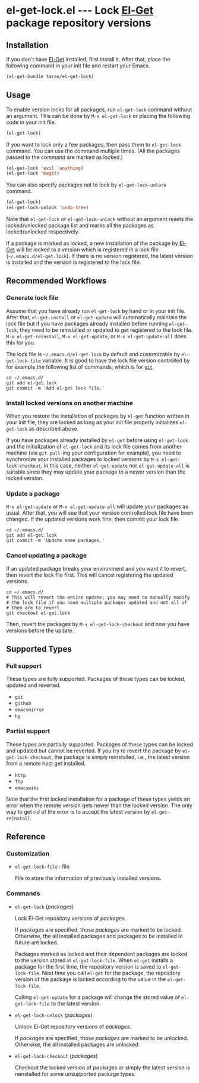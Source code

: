 el-get-lock.el --- Lock [El-Get][] package repository versions
==============================================================

## Installation

If you don't have [El-Get][] installed, first install it.  After that,
place the following command in your init file and restart your Emacs.

```lisp
(el-get-bundle tarao/el-get-lock)
```

## Usage

To enable version locks for all packages, run `el-get-lock` command
without an argument.  This can be done by `M-x el-get-lock` or placing
the following code in your init file.

```lisp
(el-get-lock)
```

If you want to lock only a few packages, then pass them to
`el-get-lock` command.  You can use the command multiple times. (All
the packages passed to the command are marked as locked.)

```lisp
(el-get-lock 'evil 'anything)
(el-get-lock 'magit)
```

You can also specify packages not to lock by `el-get-lock-unlock` command.

```lisp
(el-get-lock)
(el-get-lock-unlock 'undo-tree)
```

Note that `el-get-lock` or `el-get-lock-unlock` without an argument
resets the locked/unlocked package list and marks all the packages as
locked/unlocked respectively.

If a package is marked as locked, a new installation of the package by
[El-Get][] will be locked to a version which is registered in a lock
file (`~/.emacs.d/el-get.lock`).  If there is no version registered,
the latest version is installed and the version is registered to the
lock file.

## Recommended Workflows

### Generate lock file

Assume that you have already run `el-get-lock` by hand or in your init
file.  After that, `el-get-install` or `el-get-update` will
automatically maintain the lock file but if you have packages already
installed before running `el-get-lock`, they need to be reinstalled or
updated to get registered to the lock file.  `M-x el-get-reinstall`,
`M-x el-get-update`, or `M-x el-get-update-all` does this for you.

The lock file is `~/.emacs.d/el-get.lock` by default and customizable
by `el-get-lock-file` variable.  It is good to have the lock file
version controlled by for example the following list of commands,
which is for [`git`][git].

```
cd ~/.emacs.d/
git add el-get.lock
git commit -m 'Add el-get lock file.'
```

### Install locked versions on another machine

When you restore the installation of packages by `el-get` function
written in your init file, they are locked as long as your init file
properly initializes `el-get-lock` as described above.

If you have packages already installed by `el-get` before using
`el-get-lock` and the initialization of `el-get-lock` and its lock
file comes from another machine (via `git pull`-ing your configuration
for example), you need to synchronize your installed packages to
locked versions by `M-x el-get-lock-checkout`.  In this case, neither
`el-get-update` nor `el-get-update-all` is suitable since they may
update your package to a newer version than the locked version.

### Update a package

`M-x el-get-update` or `M-x el-get-update-all` will update your
packages as usual.  After that, you will see that your version
controlled lock file have been changed.  If the updated versions work
fine, then commit your lock file.

```
cd ~/.emacs.d/
git add el-get.lcok
git commit -m 'Update some packages.'
```

### Cancel updating a package

If an updated package breaks your environment and you want it to
revert, then revert the lock file first. This will cancel registering
the updated versions.

```
cd ~/.emacs.d/
# This will revert the entire update; you may need to manually modify
# the lock file if you have multiple packages updated and not all of
# them are to revert
git checkout el-get.lock
```

Then, revert the packages by `M-x el-get-lock-checkout` and now you
have versions before the update.

## Supported Types

### Full support

These types are fully supported.  Packages of these types can be
locked, updated and reverted.

- `git`
- `github`
- `emacsmirror`
- `hg`

### Partial support

These types are partially supported.  Packages of these types can be
locked and updated but cannot be reverted.  If you try to revert the
package by `el-get-lock-checkout`, the package is simply reinstalled,
i.e., the latest version from a remote host get installed.

- `http`
- `ftp`
- `emacswiki`

Note that the first locked installation for a package of these types
yields an error when the remote version gets newer than the locked
version.  The only way to get rid of the error is to accept the latest
version by `el-get-reinstall`.

## Reference

### Customization

- `el-get-lock-file` : file

  File to store the information of previously installed versions.

### Commands

- `el-get-lock` (*packages*)

  Lock El-Get repository versions of *packages*.

  If *packages* are specified, those *packages* are marked to be
  locked.  Otherwise, the all installed packages and packages to be
  installed in future are locked.

  Packages marked as locked and their dependent packages are locked
  to the version stored in `el-get-lock-file`.  When `el-get`
  installs a package for the first time, the repository version is
  saved to `el-get-lock-file`.  Next time you call `el-get` for the
  package, the repository version of the package is locked
  according to the value in the `el-get-lock-file`.

  Calling `el-get-update` for a package will change the stored
  value of `el-get-lock-file` to the latest version.

- `el-get-lock-unlock` (*packages*)

  Unlock El-Get repository versions of *packages*.

  If *packages* are specified, those *packages* are marked to be
  unlocked.  Otherwise, the all installed packages are unlocked.

- `el-get-lock-checkout` (*packages*)

  Checkout the locked version of *packages* or simply the latest
  version is reinstalled for some unsupported package types.

[El-Get]: http://github.com/dimitri/el-get
[git]: http://git-scm.com/
